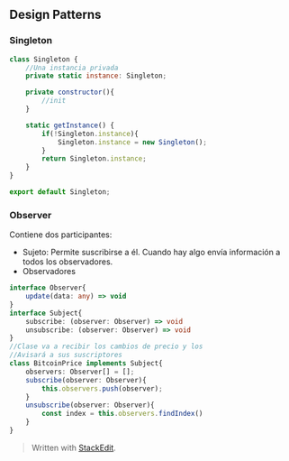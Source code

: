 ## Design Patterns

### Singleton

```javascript
class Singleton {
	//Una instancia privada 
	private static instance: Singleton;

	private constructor(){
		//init
	}

	static getInstance() {
		if(!Singleton.instance){
			Singleton.instance = new Singleton();
		}
		return Singleton.instance;
	}
}

export default Singleton;
```

### Observer

Contiene dos participantes:
- Sujeto: Permite suscribirse a él. Cuando hay algo envía información a todos los observadores.
- Observadores

```typescript
interface Observer{
	update(data: any) => void
}
interface Subject{
	subscribe: (observer: Observer) => void
	unsubscribe: (observer: Observer) => void
}
//Clase va a recibir los cambios de precio y los
//Avisará a sus suscriptores 
class BitcoinPrice implements Subject{
	observers: Observer[] = [];
	subscribe(observer: Observer){
		this.observers.push(observer);
	}
	unsubscribe(observer: Observer){
		const index = this.observers.findIndex()
	}
}
```




> Written with [StackEdit](https://stackedit.io/).
<!--stackedit_data:
eyJoaXN0b3J5IjpbMTk2MTE3NDU5Ml19
-->
